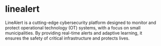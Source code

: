 # linealert
LineAlert is a cutting-edge cybersecurity platform designed to monitor and protect operational technology (OT) systems, with a focus on small municipalities. By providing real-time alerts and adaptive learning, it ensures the safety of critical infrastructure and protects lives.
